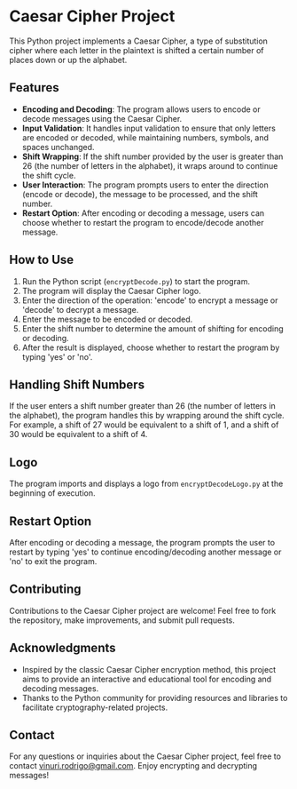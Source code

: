 # Caesar Cipher Project

This Python project implements a Caesar Cipher, a type of substitution cipher where each letter in the plaintext is shifted a certain number of places down or up the alphabet.

## Features

- **Encoding and Decoding**: The program allows users to encode or decode messages using the Caesar Cipher.
- **Input Validation**: It handles input validation to ensure that only letters are encoded or decoded, while maintaining numbers, symbols, and spaces unchanged.
- **Shift Wrapping**: If the shift number provided by the user is greater than 26 (the number of letters in the alphabet), it wraps around to continue the shift cycle.
- **User Interaction**: The program prompts users to enter the direction (encode or decode), the message to be processed, and the shift number.
- **Restart Option**: After encoding or decoding a message, users can choose whether to restart the program to encode/decode another message.

## How to Use

1. Run the Python script (`encryptDecode.py`) to start the program.
2. The program will display the Caesar Cipher logo.
3. Enter the direction of the operation: 'encode' to encrypt a message or 'decode' to decrypt a message.
4. Enter the message to be encoded or decoded.
5. Enter the shift number to determine the amount of shifting for encoding or decoding.
6. After the result is displayed, choose whether to restart the program by typing 'yes' or 'no'.

## Handling Shift Numbers

If the user enters a shift number greater than 26 (the number of letters in the alphabet), the program handles this by wrapping around the shift cycle. For example, a shift of 27 would be equivalent to a shift of 1, and a shift of 30 would be equivalent to a shift of 4.

## Logo

The program imports and displays a logo from `encryptDecodeLogo.py` at the beginning of execution.

## Restart Option

After encoding or decoding a message, the program prompts the user to restart by typing 'yes' to continue encoding/decoding another message or 'no' to exit the program.

## Contributing

Contributions to the Caesar Cipher project are welcome! Feel free to fork the repository, make improvements, and submit pull requests.

## Acknowledgments

- Inspired by the classic Caesar Cipher encryption method, this project aims to provide an interactive and educational tool for encoding and decoding messages.
- Thanks to the Python community for providing resources and libraries to facilitate cryptography-related projects.

## Contact

For any questions or inquiries about the Caesar Cipher project, feel free to contact vinuri.rodrigo@gmail.com. Enjoy encrypting and decrypting messages!
